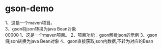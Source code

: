 # gson-demo
1、这是一个maven项目。    
3、gson将json转换为java Bean对象   
00000
1、这是一个maven项目。 
2、项目功能：gson解析json的示例 
3、gson将json转换为java Bean对象 
4、gson直接获取json内数据,不转为对应的Bean